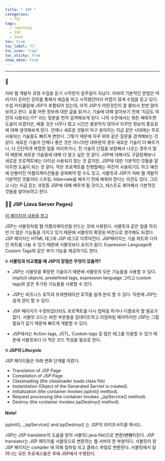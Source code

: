```yaml
---
title: " JSP "
categories:
  - TIL
tags:
  - learning
  - JSP
  - Java
toc: true
toc_label: "👷"
toc_icon: "cog"
toc_sticky: true
show_date: true
---
```

__________________

### 💭
자바 웹 개발자 과정 수업을 듣기 시작한지 일주일이 지났다. 자바의 기본적인 문법은 여러가지 온라인 강의를 통해서 예습을 하고 시작했던터라 어렵지 않게 수업을 듣고 있다. 수업 커리큘럼에 JSP가 포함되어 있는데, 아직 JSP가 어떤것인지 잘 몰라서 한번 알아보려고 한다. 요즘 어떤 정보에 대한 글을 읽거나, 기술에 대해 알아보기 전에 '지금도 여전히 사용되는가?' 라는 질문을 먼저 검색해보게 된다. 나의 수준에서는 뭐든 배워두면 도움이 되겠지만, 배울 것은 너무나 많고 시간은 충분하지 않아서 자꾸만 정보의 중요성에 대해 생각해보게 된다. 언제나 새로운 것들이 마구 쏟아지는 지금 같은 시대에는 주로 사용되는 기술들도 빠르게 변한다. 그렇기 때문에 자꾸 위와 같은 질문을 검색해보는 것 같다. 새로운 기술이 언제나 좋은 것은 아니지만 대부분의 경우 새로운 기술이 더 빠르거나, 더 간단하게 복잡한 일을 처리하거나, 전 기술의 단점을 보완해서 나오는 경우가 많이 때문에 새로운 기술들에 대해 더 알고 싶은 것 같다. JSP에 대해서도 구글링해보니 새로운 프로젝트에는 더이상 사용되지 않는 것 같지만, JSP에 대한 기본적인 것들을 알아두면 도움이 되는 것 같다. 작은 프로젝트를 진행할때는 여전히 사용되기도 하고 예전에 만들어진 어플리케이션들을 살펴봐야 할 수도 있고, 서블릿과 JSP가 자바 웹 개발의 기본적인 것들이라 스프링, hibernate을 배우기 전에 배워야 한다는 의견도 있다. 그리고 나는 지금 듣는 과정중 JSP에 대해 배우게 될 것이고, 테스트도 봐야해서 기본적인 것들을 알아보려고 한다.

### 🧑‍💻 JSP (Java Server Pages)
[이 페이지의 내용을 참고](https://www.javatpoint.com/jsp-tutorial)

JSP는 서블릿처럼 웹 어플리케이션을 만드는 것에 사용된다. 서블릿과 같은 일을 하지만 더 많은 기능들을 가지고 있기 때문에 서블릿의 확장된 버전으로 생각해도 되겠다. JSP 페이지는 HTML 태그와 JSP 태그로 이루어진다. JSP페이지는 기술 파트와 디자인 파트를 나눌 수 있기 때문에 서블릿보다 유지가 쉽다. Expression Language와 Custom Tags와 같은 부가 기능을 제공하기도 한다.


**💡 서블릿과 비교했을 때 JSP의 장점은 무엇이 있을까?**
- JSP는 서블릿을 확장한 기술이기 때문에 서블릿의 모든 기능들을 사용할 수 있다. implicit objects, predefined tags, expression language 그리고 custom tags와 같은 추가된 기능들을 사용할 수 있다.

- JSP는 비즈니스 로직과 프레젠테이션 로직을 쉽게 분리 할 수 있다. 덕분에 JSP는 쉽게 관리 할 수 있다.

- JSP 페이지가 수정되었더라도 프로젝트를 다시 컴파일 하거나 디플로이 할 필요가 없다. 서블릿 코드는 바뀐 부분들을 업데이트하고 리컴파일 해야하지만 JSP는 그럴 필요가 없기 때문에 빠르게 개발할 수 있다.

- JSP에서는 Action tags, JSTL, Custom tags 등 많은 태그를 이용할 수 있기 때문에 서블릿보다 더 적은 코드 작성을 필요로 한다.



**💡 JSP의 Lifecycle**

JSP 페이지들은 아래 변화 단계를 따른다.
- Translation of JSP Page
- Compilation of JSP Page
- Classloading (the classloader loads class file)
- Instantiation (Object of the Generated Servlet is created).
- Initialization (the container invokes jspInit() method).
- Request processing (the container invokes _jspService() method).
- Destroy (the container invokes jspDestroy() method).

<div class="notice">
  <h4>Note!</h4>
  <p>jspInit(), _jspService() and jspDestroy() 는 JSP의 라이프사이클 메서드.</p>
</div>


JSP는 JSP translator의 도움을 받아 서블릿(.java file)으로 변환(<s>변형?</s>)된다. JSP translator는 JSP 페이지를 서블릿으로 변환하는 웹 서버의 한 부분이다. 서블릿이 된 JSP 페이지는 compiler 에 의해 컴파일 되고 클래스 파일로 변환된다. 서블릿에서 일어나는 모든 프로세스들은 후에 JSP에서 수행된다.
